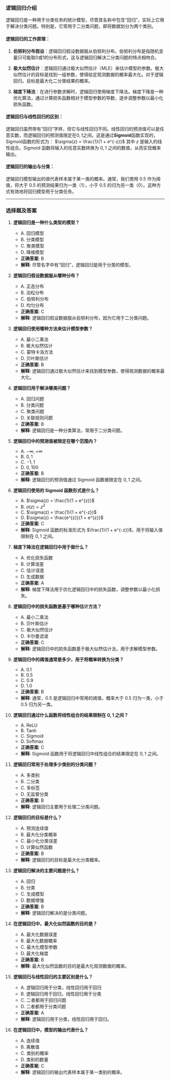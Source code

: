 ### 逻辑回归介绍

逻辑回归是一种用于分类任务的统计模型，尽管其名称中包含“回归”，实际上它用于解决分类问题。特别是，它常用于二分类问题，即将数据划分为两个类别。

#### 逻辑回归的工作原理：
1. **伯努利分布假设**：逻辑回归假设数据服从伯努利分布。伯努利分布是指随机变量只可能取0或1的分布形式，这与逻辑回归解决二分类问题的特点相吻合。
   
2. **极大似然估计**：逻辑回归通过极大似然估计（MLE）来估计模型的参数。极大似然估计的目标是找到一组参数，使得给定观测数据的概率最大化。对于逻辑回归，目标是最大化二分类结果的概率。
   
3. **梯度下降法**：在进行参数求解时，逻辑回归使用梯度下降法。梯度下降是一种优化算法，通过计算损失函数相对于模型参数的导数，逐步调整参数以最小化损失函数。

#### 逻辑回归与线性回归的区别：
逻辑回归虽然带有“回归”字样，但它与线性回归不同。线性回归的预测值可以是任意实数，而逻辑回归的预测值限定在$0,1$之间。这是通过**Sigmoid**函数实现的，Sigmoid函数的形式为：
$\sigma(z) = \frac{1}{1 + e^{-z}}$
其中 $z$ 是输入的线性组合。Sigmoid 函数将输入的任意实数转换为 $0,1$ 之间的数值，从而实现概率输出。

#### 逻辑回归的输出与分类：
逻辑回归模型输出的值代表样本属于某一类的概率。通常，我们使用 0.5 作为阈值，将大于 0.5 的预测结果归为一类（1），小于 0.5 的归为另一类（0）。这种方式有效地将回归模型用于分类任务。

---

### 选择题及答案

1. **逻辑回归是一种什么类型的模型？**
   - A. 回归模型  
   - B. 分类模型  
   - C. 聚类模型  
   - D. 降维模型  
   - **正确答案**: B  
   - **解释**: 尽管名字中有“回归”，逻辑回归是用于分类的模型。

2. **逻辑回归假设数据服从哪种分布？**
   - A. 正态分布  
   - B. 泊松分布  
   - C. 伯努利分布  
   - D. 均匀分布  
   - **正确答案**: C  
   - **解释**: 逻辑回归假设数据服从伯努利分布，因为它用于二分类问题。

3. **逻辑回归使用哪种方法来估计模型参数？**
   - A. 最小二乘法  
   - B. 极大似然估计  
   - C. 蒙特卡洛方法  
   - D. 贝叶斯估计  
   - **正确答案**: B  
   - **解释**: 逻辑回归通过极大似然估计来找到模型参数，使得观测数据的概率最大化。

4. **逻辑回归用于解决哪类问题？**
   - A. 回归问题  
   - B. 分类问题  
   - C. 聚类问题  
   - D. 关联规则问题  
   - **正确答案**: B  
   - **解释**: 逻辑回归是一种分类算法，常用于二分类问题。

5. **逻辑回归中的预测值被限定在哪个范围内？**
   - A. $-\infty, +\infty$  
   - B. $0,1$  
   - C. $-1,1$  
   - D. $0,100$  
   - **正确答案**: B  
   - **解释**: 逻辑回归的预测值通过 Sigmoid 函数被限定在 $0,1$ 之间。

6. **逻辑回归使用的 Sigmoid 函数形式是什么？**
   - A. $\sigma(z) = \frac{1}{1 + e^{z}}$  
   - B. $\sigma(z) = z^2$  
   - C. $\sigma(z) = \frac{1}{1 + e^{-z}}$  
   - D. $\sigma(z) = \frac{e^{z}}{1 + e^{z}}$  
   - **正确答案**: C  
   - **解释**: Sigmoid 函数的标准形式为 $\frac{1}{1 + e^{-z}}$，用于将输入值限制在 $0,1$ 之间。

7. **梯度下降法在逻辑回归中用于做什么？**
   - A. 优化损失函数  
   - B. 计算误差  
   - C. 估计误差  
   - D. 生成数据  
   - **正确答案**: A  
   - **解释**: 梯度下降法用于优化逻辑回归中的损失函数，调整参数以最小化损失。

8. **逻辑回归中的损失函数是基于哪种估计方法？**
   - A. 最小二乘法  
   - B. 贝叶斯估计  
   - C. 极大似然估计  
   - D. 卡尔曼滤波  
   - **正确答案**: C  
   - **解释**: 逻辑回归中的损失函数基于极大似然估计法，用于求解模型参数。

9. **逻辑回归中的阈值通常是多少，用于将概率转换为分类？**
   - A. 0.1  
   - B. 0.5  
   - C. 0.9  
   - D. 1.0  
   - **正确答案**: B  
   - **解释**: 通常，0.5 是逻辑回归中常用的阈值，概率大于 0.5 归为一类，小于 0.5 归为另一类。

10. **逻辑回归通过什么函数将线性组合的结果限制在 $0,1$ 之间？**
    - A. ReLU  
    - B. Tanh  
    - C. Sigmoid  
    - D. Softmax  
    - **正确答案**: C  
    - **解释**: Sigmoid 函数用于将逻辑回归中线性组合的结果限定在 $0,1$ 之间。

11. **逻辑回归常用于处理多少类别的分类问题？**
    - A. 多类别  
    - B. 二分类  
    - C. 多标签  
    - D. 无监督分类  
    - **正确答案**: B  
    - **解释**: 逻辑回归主要用于处理二分类问题。

12. **逻辑回归的目标是什么？**
    - A. 预测连续值  
    - B. 最大化分类概率  
    - C. 最小化分类误差  
    - D. 计算似然函数  
    - **正确答案**: B  
    - **解释**: 逻辑回归的目标是最大化分类概率。

13. **逻辑回归解决的主要问题是什么？**
    - A. 回归  
    - B. 分类  
    - C. 生成模型  
    - D. 数据增强  
    - **正确答案**: B  
    - **解释**: 逻辑回归解决的是分类问题。

14. **在逻辑回归中，最大化似然函数的目的是？**
    - A. 最大化数据误差  
    - B. 最大化数据概率  
    - C. 最大化模型参数  
    - D. 最大化梯度  
    - **正确答案**: B  
    - **解释**: 最大化似然函数的目的是最大化观测数据的概率。

15. **逻辑回归与线性回归的主要区别是什么？**
    - A. 逻辑回归用于分类，线性回归用于回归  
    - B. 逻辑回归用于回归，线性回归用于分类  
    - C. 二者都用于回归问题  
    - D. 二者都用于分类问题  
    - **正确答案**: A  
    - **解释**: 逻辑回归用于分类，线性回归用于回归。

16. **在逻辑回归中，模型的输出代表什么？**
    - A. 连续值  
    - B. 离散值  
    - C. 类别的概率  
    - D. 类别的数量  
    - **正确答案**: C  
    - **解释**: 逻辑回归的输出代表样本属于某一类别的概率。